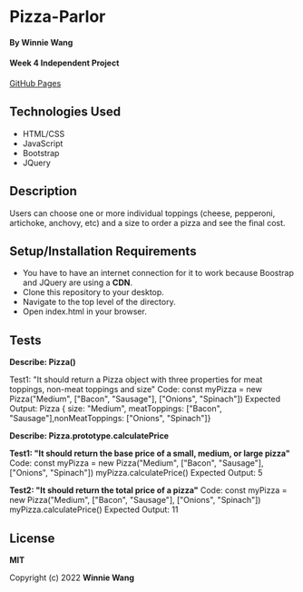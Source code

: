 # Pizza-Parlor

#### By **Winnie Wang**

#### Week 4 Independent Project

[GitHub Pages]()

## Technologies Used

- HTML/CSS
- JavaScript
- Bootstrap
- JQuery

## Description

Users can choose one or more individual toppings (cheese, pepperoni, artichoke, anchovy, etc) and a size to order a pizza and see the final cost.

## Setup/Installation Requirements

- You have to have an internet connection for it to work because Boostrap and JQuery are using a **CDN**.
- Clone this repository to your desktop.
- Navigate to the top level of the directory.
- Open index.html in your browser.

## Tests

**Describe: Pizza()**

Test1: "It should return a Pizza object with three properties for meat toppings, non-meat toppings and size"
Code: const myPizza = new Pizza("Medium", ["Bacon", "Sausage"], ["Onions", "Spinach"])
Expected Output: Pizza { size: "Medium", meatToppings: ["Bacon", "Sausage"],nonMeatToppings: ["Onions", "Spinach"]}

**Describe: Pizza.prototype.calculatePrice**

**Test1: "It should return the base price of a small, medium, or large pizza"**
Code: const myPizza = new Pizza("Medium", ["Bacon", "Sausage"], ["Onions", "Spinach"])
myPizza.calculatePrice()
Expected Output: 5

**Test2: "It should return the total price of a pizza"**
Code: const myPizza = new Pizza("Medium", ["Bacon", "Sausage"], ["Onions", "Spinach"])
myPizza.calculatePrice()
Expected Output: 11

## License

**MIT**

Copyright (c) 2022 **Winnie Wang**

